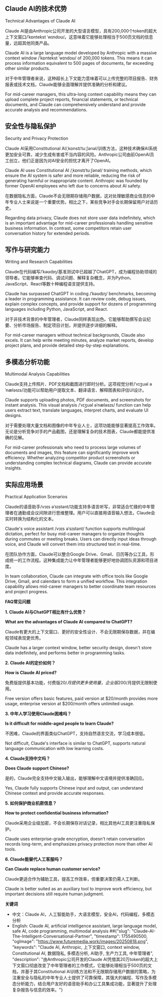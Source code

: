 ## **Claude AI的技术优势**

Technical Advantages of Claude AI

Claude AI是由Anthropic公司开发的大型语言模型，具有200,000个token的超大上下文窗口/ˈkɒntekst ˈwɪndoʊ/。这意味着它能够处理相当于500页文档的信息量，远超其他同类产品。

Claude AI is a large language model developed by Anthropic with a massive context window /ˈkɒntekst ˈwɪndoʊ/ of 200,000 tokens. This means it can process information equivalent to 500 pages of documents, far exceeding other similar products.

对于中年管理者来说，这种超长上下文能力意味着可以上传完整的项目报告、财务报表或技术文档，Claude能够全面理解并提供准确的分析和建议。

For mid-career managers, this ultra-long context capability means they can upload complete project reports, financial statements, or technical documents, and Claude can comprehensively understand and provide accurate analysis and recommendations.

## **安全性与隐私保护**

Security and Privacy Protection

Claude AI采用Constitutional AI/ˌkɒnstɪˈtuːʃənəl/训练方法，这种技术确保AI系统更加安全可靠，减少生成有害或不当内容的风险。Anthropic公司由前OpenAI员工创立，他们正是因为对AI安全的担忧才离开了OpenAI。

Claude AI uses Constitutional AI /ˌkɒnstɪˈtuːʃənəl/ training methods, which ensure the AI system is safer and more reliable, reducing the risk of generating harmful or inappropriate content. Anthropic was founded by former OpenAI employees who left due to concerns about AI safety.

在数据隐私方面，Claude不会无限期存储用户数据，这对处理敏感商业信息的中年专业人士来说是一个重要优势。相比之下，某些竞争对手会长期保留用户对话历史。

Regarding data privacy, Claude does not store user data indefinitely, which is an important advantage for mid-career professionals handling sensitive business information. In contrast, some competitors retain user conversation history for extended periods.

## **写作与研究能力**

Writing and Research Capabilities

Claude在代码编写/ˈkəʊdɪŋ/基准测试中已超越了ChatGPT，成为编程协助领域的领导者。它能够审查代码、调试问题、解释复杂概念，并为Python、JavaScript、React等数十种编程语言提供支持。

Claude has surpassed ChatGPT in coding /ˈkəʊdɪŋ/ benchmarks, becoming a leader in programming assistance. It can review code, debug issues, explain complex concepts, and provide support for dozens of programming languages including Python, JavaScript, and React.

对于非技术背景的中年管理者，Claude同样表现出色。它能够帮助撰写会议纪要、分析市场报告、制定项目计划，并提供逐步详细的解释。

For mid-career managers without technical backgrounds, Claude also excels. It can help write meeting minutes, analyze market reports, develop project plans, and provide detailed step-by-step explanations.

## **多模态分析功能**

Multimodal Analysis Capabilities

Claude支持上传照片、PDF文档和截图进行即时分析。这项视觉分析/ˈvɪʒuəl əˈnæləsɪs/功能可以帮助用户提取文本、翻译语言、解释图表和评估UI设计。

Claude supports uploading photos, PDF documents, and screenshots for instant analysis. This visual analysis /ˈvɪʒuəl əˈnæləsɪs/ function can help users extract text, translate languages, interpret charts, and evaluate UI designs.

对于需要处理大量文档和图像的中年专业人士，这项功能能够显著提高工作效率。无论是分析竞争对手的产品截图，还是理解复杂的技术图表，Claude都能提供准确的见解。

For mid-career professionals who need to process large volumes of documents and images, this feature can significantly improve work efficiency. Whether analyzing competitor product screenshots or understanding complex technical diagrams, Claude can provide accurate insights.

## **实际应用场景**

Practical Application Scenarios

Claude的语音助手/vɔɪs əˈsɪstənt/功能支持多语言听写，非常适合忙碌的中年管理者在通勤或会议间隙进行思维整理。用户可以直接用语音输入想法，Claude会实时转换为结构化的文本。

Claude's voice assistant /vɔɪs əˈsɪstənt/ function supports multilingual dictation, perfect for busy mid-career managers to organize thoughts during commutes or meeting breaks. Users can directly input ideas through voice, and Claude will convert them into structured text in real-time.

在团队协作方面，Claude可以整合Google Drive、Gmail、日历等办公工具，形成统一的工作流程。这种集成能力让中年管理者能够更好地协调团队资源和项目进度。

In team collaboration, Claude can integrate with office tools like Google Drive, Gmail, and calendars to form a unified workflow. This integration capability allows mid-career managers to better coordinate team resources and project progress.

**FAQ常见问题**

**1. Claude AI与ChatGPT相比有什么优势？**

**What are the advantages of Claude AI compared to ChatGPT?**

Claude有更大的上下文窗口、更好的安全性设计、不会无限期保存数据，并在编程领域表现更优秀。

Claude has a larger context window, better security design, doesn't store data indefinitely, and performs better in programming tasks.

**2. Claude AI的定价如何？**

**How is Claude AI priced?**

免费版提供基本功能，付费版$20/月提供更多使用量，企业版$200/月提供无限制使用。

Free version offers basic features, paid version at $20/month provides more usage, enterprise version at $200/month offers unlimited usage.

**3. 中年人学习使用Claude困难吗？**

**Is it difficult for middle-aged people to learn Claude?**

不困难，Claude的界面类似ChatGPT，支持自然语言交流，学习成本很低。

Not difficult, Claude's interface is similar to ChatGPT, supports natural language communication with low learning costs.

**4. Claude支持中文吗？**

**Does Claude support Chinese?**

是的，Claude完全支持中文输入输出，能够理解中文语境并提供准确回应。

Yes, Claude fully supports Chinese input and output, can understand Chinese context and provide accurate responses.

**5. 如何保护商业机密信息？**

**How to protect confidential business information?**

Claude采用企业级加密，不会长期保存对话记录，相比其他AI工具更注重隐私保护。

Claude uses enterprise-grade encryption, doesn't retain conversation records long-term, and emphasizes privacy protection more than other AI tools.

**6. Claude能替代人工客服吗？**

**Can Claude replace human customer service?**

Claude更适合作为辅助工具，提高工作效率，但重要决策仍需人工判断。

Claude is better suited as an auxiliary tool to improve work efficiency, but important decisions still require human judgment.

**关键词**

- 中文：Claude AI，人工智能助手，大语言模型，安全AI，代码编程，多模态分析
- English: Claude AI, artificial intelligence assistant, large language model, safe AI, code programming, multimodal analysis
##{"slug": "Claude-AI-The-Intelligent-Conversational-Partner", "timestamp": 1755490500, "ogImage": "https://www.futuremedia.work/images/20250818.png", "keywords": "Claude AI, Anthropic, 上下文窗口, context window, Constitutional AI, 数据隐私, 多模态分析, AI助手, 生产力工具, 中年管理者", "description": "由Anthropic公司开发的Claude AI凭借其20万token的超大上下文窗口彻底改变了中年管理者的工作模式，它能够处理相当于500页的文档，并基于其Constitutional AI训练方法和不无限期存储用户数据的策略，为注重安全与隐私的中年专业人士提供了可靠保障，其强大的编程、写作及多模态分析能力，结合用户友好的语音助手和办公工具集成功能，显著提升了处理复杂报告与信息的效率。"}